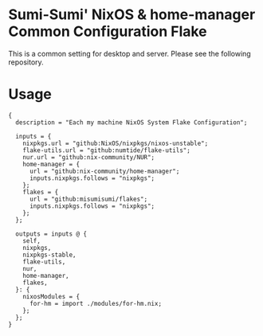 # Sumi-Sumi' NixOS & home-manager Common Configuration Flake

This is a common setting for desktop and server.
Please see the following repository.

# Usage

```
{
  description = "Each my machine NixOS System Flake Configuration";

  inputs = {
    nixpkgs.url = "github:NixOS/nixpkgs/nixos-unstable";
    flake-utils.url = "github:numtide/flake-utils";
    nur.url = "github:nix-community/NUR";
    home-manager = {
      url = "github:nix-community/home-manager";
      inputs.nixpkgs.follows = "nixpkgs";
    };
    flakes = {
      url = "github:misumisumi/flakes";
      inputs.nixpkgs.follows = "nixpkgs";
    };
  };

  outputs = inputs @ {
    self,
    nixpkgs,
    nixpkgs-stable,
    flake-utils,
    nur,
    home-manager,
    flakes,
  }: {
    nixosModules = {
      for-hm = import ./modules/for-hm.nix;
    };
  };
}

```